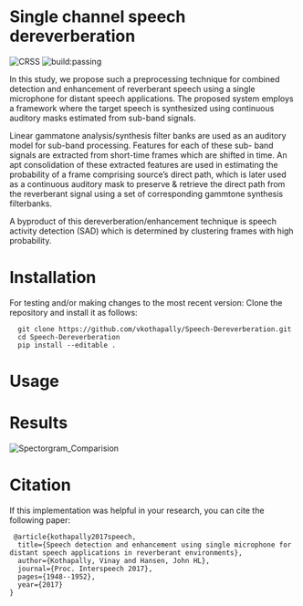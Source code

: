Single channel speech dereverberation
========
![CRSS](https://img.shields.io/badge/CRSS-RSTL-orange.svg)  ![build:passing](https://img.shields.io/badge/build-passing-brightgreen.svg)
    

In this study, we propose such a preprocessing technique for combined detection and enhancement of reverberant speech using a single microphone for distant speech applications. The proposed system employs a framework where the target speech is synthesized using continuous auditory masks estimated from sub-band signals. 

Linear gammatone analysis/synthesis filter banks are used as an auditory model for sub-band processing. Features for each of these sub- band signals are extracted from short-time frames which are shifted in time. An apt consolidation of these extracted features are used in estimating the probability of a frame comprising source’s direct path, which is later used as a continuous auditory mask to preserve & retrieve the direct path from the reverberant signal using a set of corresponding gammtone synthesis filterbanks.

A byproduct of this dereverberation/enhancement technique is speech activity detection (SAD) which is determined by clustering frames with high probability. 


Installation
========
For testing and/or making changes to the most recent version: Clone the repository and install it as follows:

```
  git clone https://github.com/vkothapally/Speech-Dereverberation.git
  cd Speech-Dereverberation
  pip install --editable .
```

Usage
========


Results
========
![Spectorgram_Comparision](https://github.com/vkothapally/Speech-Dereverberation/blob/master/audiofiles/spec_comparision.jpg)

Citation
========

If this implementation was helpful in your research, you can cite the following paper:

     @article{kothapally2017speech,
      title={Speech detection and enhancement using single microphone for distant speech applications in reverberant environments},
      author={Kothapally, Vinay and Hansen, John HL},
      journal={Proc. Interspeech 2017},
      pages={1948--1952},
      year={2017}
    }


